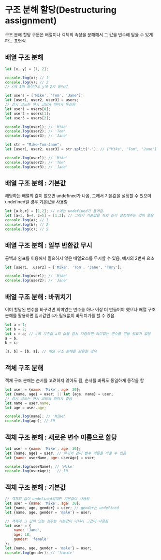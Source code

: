 # 구조 분해 할당(Destructuring assignment)
구조 분해 할당 구문은 배열이나 객체의 속성을 분해해서 그 값을 변수에 담을 수 있게 하는 표현식

## 배열 구조 분해
``` js
let [x, y] = [1, 2];

console.log(x); // 1
console.log(y); // 2
// x에 1이 들어가고 y에 2가 들어감
```
``` js
let users = ['Mike', 'Tom', 'Jane'];
let [user1, user2, user3] = users;
// 상기 코드는 하기 코드와 의미가 똑같음
let user1 = users[0];
let user2 = users[1];
let user3 = users[2];

console.log(user1); // 'Mike'
console.log(user2); // 'Tom'
console.log(user3); // 'Jane'
```
``` js
let str = "Mike-Tom-Jane";
let [user1, user2, user3] = str.split('-'); // ["Mike", "Tom", "Jane"]

console.log(user1); // 'Mike'
console.log(user2); // 'Tom'
console.log(user3); // 'Jane'
```

## 배열 구조 분해 : 기본값
해당하는 배열의 값이 없으면 undefined가 나옴, 그래서 기본값을 설정할 수 있으며 undefined일 경우 기본값을 사용함
``` js
let [a,b,c] = [1,2]; // c에는 undefined가 들어감.
let [a=3, b=4, c=5] = [1,2]; // 그래서 기본값을 좌와 같이 설정해주는 것이 좋음
console.log(a); // 1 
console.log(b); // 2
console.log(c); // 5
```

## 배열 구조 분해 : 일부 반환값 무시
공백과 쉼표를 이용해서 필요하지 않은 배열요소를 무시할 수 있음, 예시의 2번째 요소
``` js
let [user1, ,user2] = ['Mike', 'Tom', 'Jane', 'Tony'];

console.log(user1); // 'Mike'
console.log(user2); // 'Jane'
```

## 배열 구조 분해 : 바꿔치기
이미 할당된 변수를 바꾸려면 의미없는 변수를 하나 이상 더 만들어야 했으나 배열 구조 분해를 활용하면 임시값인 c가 필요없이 바뀌치기를 할 수 있음
``` js
let a = 1; 
let b = 2; 
let c = a; // c에 기존값 a의 값을 잠시 저장하면 의미없는 변수를 만들 필요가 없음
a = b; 
b = c;

[a, b] = [b, a]; // 배열 구조 분해를 활용한 경우
```

## 객체 구조 분해 
객체 구조 분해는 순서를 고려하지 않아도 됨, 순서를 바꿔도 동일하게 동작을 함
``` js
let user = {name: 'Mike', age: 30};
let {name, age} = user; || let {age, name} = user;
// 상기 코드는 하기 코드와 의미가 같음
let name = user.name;
let age = user.age;

console.log(name); // 'Mike'
console.log(age); // 30
```

## 객체 구조 분해 : 새로운 변수 이름으로 할당
``` js
let user = {name: 'Mike', age: 30};
let {name, age} = user; // 하기와 같이 변수 이름을 바꿀 수 있음
let {name: userName, age: userAge} = user;

console.log(userName); // 'Mike' 
console.log(userAge);	// 30
```

## 객체 구조 분해 : 기본값
``` js
// 객체의 값이 undefined일때만 기본값이 사용됨
let user = {name: 'Mike', age: 30};
let {name, age, gender} = user; // gender는 undefined
let {name, age, gender = 'male'} = user; 

// 객체에 그 값이 있는 경우는 기본값이 아니라 그값이 사용됨
let user = {
	name: 'Jane',
	age: 18,
	gender: 'female'
};
let {name, age, gender = 'male'} = user;
console.log(gender); // 'female'